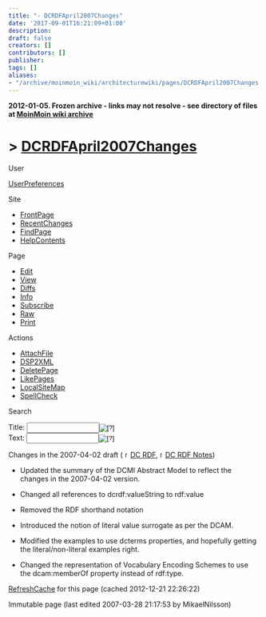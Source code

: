 ```yaml
---
title: "- DCRDFApril2007Changes"
date: '2017-09-01T16:21:09+01:00'
description: 
draft: false
creators: []
contributors: []
publisher: 
tags: []
aliases:
- "/archive/moinmoin_wiki/architecturewiki/pages/DCRDFApril2007Changes.html"
---
```


**2012-01-05. Frozen archive - links may not resolve - see directory of files at [MoinMoin wiki archive](/moinmoin-wiki-archive/)**

# > [DCRDFApril2007Changes](http://dublincore.org/architecturewiki/DCRDFApril2007Changes?action=fullsearch&value=DCRDFApril2007Changes&literal=1&case=1&context=40 "Click here to do a full-text search for this title")

User

 [UserPreferences](http://dublincore.org/architecturewiki/UserPreferences)
  

Site

- [FrontPage](http://dublincore.org/architecturewiki/FrontPage)
- [RecentChanges](http://dublincore.org/architecturewiki/RecentChanges)
- [FindPage](http://dublincore.org/architecturewiki/FindPage)
- [HelpContents](http://dublincore.org/architecturewiki/HelpContents)

Page

- [Edit](http://dublincore.org/architecturewiki/DCRDFApril2007Changes?action=edit "Edit")
- [View](http://dublincore.org/architecturewiki/DCRDFApril2007Changes "View")
- [Diffs](http://dublincore.org/architecturewiki/DCRDFApril2007Changes?action=diff "Diffs")
- [Info](http://dublincore.org/architecturewiki/DCRDFApril2007Changes?action=info "Info")
- [Subscribe](http://dublincore.org/architecturewiki/DCRDFApril2007Changes?action=subscribe "Subscribe")
- [Raw](http://dublincore.org/architecturewiki/DCRDFApril2007Changes?action=raw "Raw")
- [Print](http://dublincore.org/architecturewiki/DCRDFApril2007Changes?action=print "Print")

Actions

- [AttachFile](http://dublincore.org/architecturewiki/DCRDFApril2007Changes?action=AttachFile)
- [DSP2XML](http://dublincore.org/architecturewiki/DCRDFApril2007Changes?action=DSP2XML)
- [DeletePage](http://dublincore.org/architecturewiki/DCRDFApril2007Changes?action=DeletePage)
- [LikePages](http://dublincore.org/architecturewiki/DCRDFApril2007Changes?action=LikePages)
- [LocalSiteMap](http://dublincore.org/architecturewiki/DCRDFApril2007Changes?action=LocalSiteMap)
- [SpellCheck](http://dublincore.org/architecturewiki/DCRDFApril2007Changes?action=SpellCheck)

Search

<form method="POST" action="/architecturewiki/DCRDFApril2007Changes">
<p>
<input name="action" value="inlinesearch" type="hidden">
<input name="context" value="40" type="hidden">
Title: <input name="text_title" size="15" maxlength="50" type="text"><input src="DCRDFApril2007Changes_files/moin-search.png" name="button_title" alt="[?]" type="image"><br>Text: <input name="text_full" size="15" maxlength="50" type="text"><input src="DCRDFApril2007Changes_files/moin-search.png" name="button_full" alt="[?]" type="image">
</p>
</form>

Changes in the 2007-04-02 draft ( [<img src="DCRDFApril2007Changes_files/moin-www.png" alt="[WWW]" height="11" width="11">DC RDF](http://stage.dublincore.org/documents/2007/04/02/dc-rdf/), [<img src="DCRDFApril2007Changes_files/moin-www.png" alt="[WWW]" height="11" width="11">DC RDF Notes](http://stage.dublincore.org/documents/2007/04/02/dc-rdf-notes/)) 
- Updated the summary of the DCMI Abstract Model to reflect the changes in the 2007-04-02 version.

- Changed all references to dcrdf:valueString to rdf:value

- Removed the RDF shorthand notation

- Introduced the notion of literal value surrogate as per the DCAM.

- Modified the examples to use dcterms properties, and hopefully getting the literal/non-literal examples right.

- Changed the representation of Vocabulary Encoding Schemes to use the dcam:memberOf property instead of rdf:type.

 [RefreshCache](http://dublincore.org/architecturewiki/DCRDFApril2007Changes?action=refresh&arena=Page.py&key=DCRDFApril2007Changes.text_html) for this page (cached 2012-12-21 22:26:22)  

Immutable page (last edited 2007-03-28 21:17:53 by MikaelNilsson)

